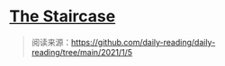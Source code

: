 # [The Staircase](https://autotranslucence.wordpress.com/)

> 阅读来源：https://github.com/daily-reading/daily-reading/tree/main/2021/1/5

